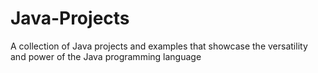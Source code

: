 # Java-Projects
A collection of Java projects and examples that showcase the versatility and power of the Java programming language
